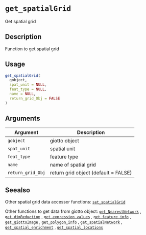 # `get_spatialGrid`

Get spatial grid


## Description

Function to get spatial grid


## Usage

```r
get_spatialGrid(
  gobject,
  spat_unit = NULL,
  feat_type = NULL,
  name = NULL,
  return_grid_Obj = FALSE
)
```


## Arguments

Argument      |Description
------------- |----------------
`gobject`     |     giotto object
`spat_unit`     |     spatial unit
`feat_type`     |     feature type
`name`     |     name of spatial grid
`return_grid_Obj`     |     return grid object (default = FALSE)


## Seealso

Other spatial grid data accessor functions:
 [`set_spatialGrid`](#setspatialgrid) 
 
 Other functions to get data from giotto object:
 [`get_NearestNetwork`](#getnearestnetwork) ,
 [`get_dimReduction`](#getdimreduction) ,
 [`get_expression_values`](#getexpressionvalues) ,
 [`get_feature_info`](#getfeatureinfo) ,
 [`get_giottoImage`](#getgiottoimage) ,
 [`get_polygon_info`](#getpolygoninfo) ,
 [`get_spatialNetwork`](#getspatialnetwork) ,
 [`get_spatial_enrichment`](#getspatialenrichment) ,
 [`get_spatial_locations`](#getspatiallocations)


